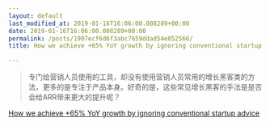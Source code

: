 ```yaml
---
layout: default
last_modified_at: 2019-01-16T16:06:00.008289+00:00
date: 2019-01-16T16:06:00.008289+00:00
permalink: /posts/1907ecf6d6f3abc7659ddad54e852566/
title: How we achieve +65% YoY growth by ignoring conventional startup advice

---
```


> 专门给营销人员使用的工具，却没有使用营销人员常用的增长黑客类的方法，更多的是专注于产品本身。好奇的是，这些常见增长黑客的手法是是否会给ARR带来更大的提升呢？

[How we achieve +65% YoY growth by ignoring conventional startup advice](https://medium.com/swlh/how-we-achieve-65-yoy-growth-by-ignoring-conventional-startup-advice-24a3eef619c1)

